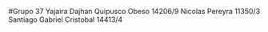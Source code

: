 #Grupo 37
Yajaira Dajhan Quipusco Obeso 14206/9
Nicolas Pereyra 11350/3
Santiago Gabriel Cristobal 14413/4
